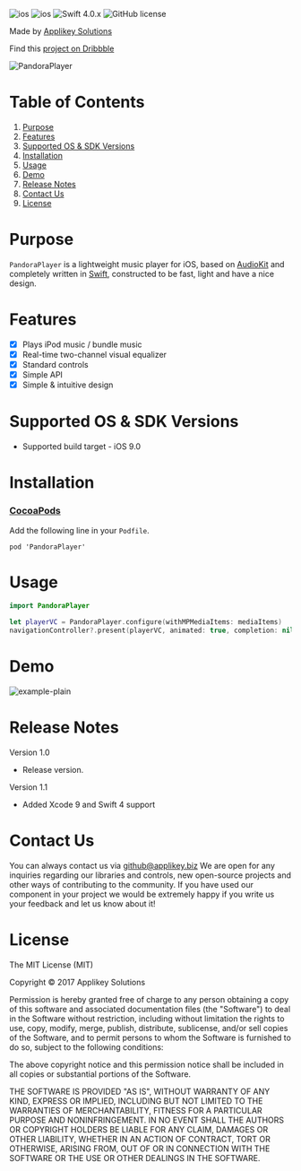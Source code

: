 ![ios](https://cocoapod-badges.herokuapp.com/v/PandoraPlayer/badge.png) ![ios](https://cocoapod-badges.herokuapp.com/p/PandoraPlayer/badge.png) ![Swift 4.0.x](https://img.shields.io/badge/Swift-4.0.x-orange.svg) ![GitHub license](https://cocoapod-badges.herokuapp.com/l/PandoraPlayer/badge.(png|svg))

Made by [Applikey Solutions](https://applikeysolutions.com)

Find this [project on Dribbble](https://dribbble.com/shots/3456425-Music-waves)

![PandoraPlayer](https://f.flockusercontent2.com/2a4adb31502114757e42a129)

# Table of Contents
1. [Purpose](#purpose)
2. [Features](#features)
3. [Supported OS & SDK Versions](#supported-os--sdk-versions)
4. [Installation](#installation)
5. [Usage](#usage)
6. [Demo](#demo)
7. [Release Notes](#release-notes)
8. [Contact Us](#contact-us)
9. [License](#license)

# Purpose

`PandoraPlayer` is a lightweight music player for iOS, based on [AudioKit](https://github.com/AudioKit/AudioKit) and completely written in [Swift](https://developer.apple.com/swift/), constructed to be fast, light and have a nice design.

# Features
- [x] Plays iPod music / bundle music
- [x] Real-time two-channel visual equalizer
- [x] Standard controls
- [x] Simple API
- [x] Simple & intuitive design

# Supported OS & SDK Versions

* Supported build target - iOS 9.0

# Installation

### [CocoaPods](https://github.com/CocoaPods/CocoaPods)
Add the following line in your `Podfile`.
```
pod 'PandoraPlayer'
```

# Usage

```swift
import PandoraPlayer

let playerVC = PandoraPlayer.configure(withMPMediaItems: mediaItems)
navigationController?.present(playerVC, animated: true, completion: nil)
```

# Demo
![example-plain](https://f.flockusercontent2.com/2a4adb31501665971ce5e1c4)

# Release Notes

Version 1.0

- Release version.

Version 1.1

- Added Xcode 9 and Swift 4 support

# Contact Us

You can always contact us via github@applikey.biz We are open for any inquiries regarding our libraries and controls, new open-source projects and other ways of contributing to the community. If you have used our component in your project we would be extremely happy if you write us your feedback and let us know about it!

# License

The MIT License (MIT)

Copyright © 2017 Applikey Solutions

Permission is hereby granted free of charge to any person obtaining a copy of this software and associated documentation files (the "Software") to deal in the Software without restriction, including without limitation the rights to use, copy, modify, merge, publish, distribute, sublicense, and/or sell copies of the Software, and to permit persons to whom the Software is furnished to do so, subject to the following conditions:

The above copyright notice and this permission notice shall be included in all copies or substantial portions of the Software.

THE SOFTWARE IS PROVIDED "AS IS", WITHOUT WARRANTY OF ANY KIND, EXPRESS OR IMPLIED, INCLUDING BUT NOT LIMITED TO THE WARRANTIES OF MERCHANTABILITY,
FITNESS FOR A PARTICULAR PURPOSE AND NONINFRINGEMENT. IN NO EVENT SHALL THE
AUTHORS OR COPYRIGHT HOLDERS BE LIABLE FOR ANY CLAIM, DAMAGES OR OTHER
LIABILITY, WHETHER IN AN ACTION OF CONTRACT, TORT OR OTHERWISE, ARISING FROM,
OUT OF OR IN CONNECTION WITH THE SOFTWARE OR THE USE OR OTHER DEALINGS IN
THE SOFTWARE.
